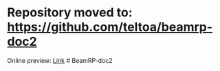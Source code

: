 <h1>Repository moved to: <a href="https://github.com/teltoa/beamrp-doc2">https://github.com/teltoa/beamrp-doc2</a></h1>

Online preview: <a href="https://teleportatin-toast.github.io/BeamRP-doc/">Link</a>
#   B e a m R P - d o c 2  
 